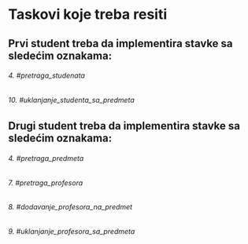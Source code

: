 ﻿# Taskovi koje treba resiti

## Prvi student treba da implementira stavke sa sledećim oznakama:
###### 4. #pretraga_studenata    
###### 10. #uklanjanje_studenta_sa_predmeta 

## Drugi student treba da implementira stavke sa sledećim oznakama: 
###### 4. #pretraga_predmeta 
###### 7. #pretraga_profesora 
###### 8. #dodavanje_profesora_na_predmet 
###### 9. #uklanjanje_profesora_sa_predmeta 

